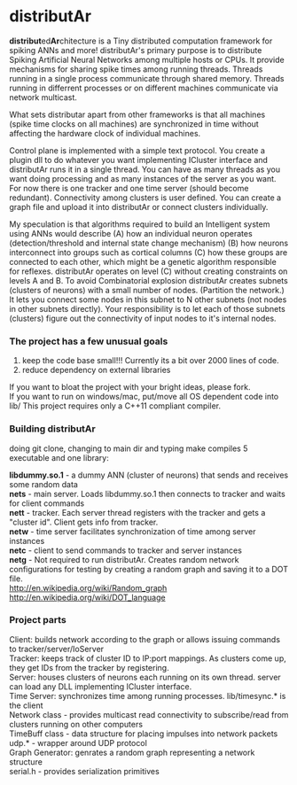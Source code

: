 # distributAr

**distribut**ed**Ar**chitecture is a Tiny distributed computation framework for spiking ANNs and more!
distributAr's primary purpose is to distribute Spiking Artificial Neural Networks among multiple hosts or CPUs.  It provide mechanisms for sharing spike times among running threads. Threads running in a single process communicate through shared memory. Threads running in differrent processes or on different machines communicate via network multicast. 

What sets distributar apart from other frameworks is that all machines (spike time clocks on all machines) are synchronized in time without affecting the hardware clock of individual machines.

Control plane is implemented with a simple text protocol.  You create a plugin dll to do whatever you want implementing ICluster interface and distributAr runs it in a single thread.  You can have as many threads as you want doing processing and as many instances of the server as you want. For now there is one tracker and one time server (should become redundant).  Connectivity among clusters is user defined. You can create a graph file and upload it into distributAr or connect clusters individually.

My speculation is that algorithms required to build an Intelligent system using ANNs would describe (A) how an individual neuron operates (detection/threshold and internal state change mechanism) (B) how neurons interconnect into groups such as cortical columns (C) how these groups are connected to each other, which might be a genetic algorithm responsible for reflexes.  distributAr operates on level (C) without creating constraints on levels A and B.  To avoid Combinatorial explosion distributAr creates subnets (clusters of neurons) with a small number of nodes. (Partition the network.)  It lets you connect some nodes in this subnet to N other subnets (not nodes in other subnets directly).  Your responsibility is to let each of those subnets (clusters) figure out the connectivity of input nodes to it's internal nodes.

### The project has a few unusual goals
1) keep the code base small!!! Currently its a bit over 2000 lines of code.
2) reduce dependency on external libraries

If you want to bloat the project with your bright ideas, please fork.  
If you want to run on windows/mac, put/move all OS dependent code into lib/ 
This project requires only a C++11 compliant compiler.

### Building distributAr

doing git clone, changing to main dir and typing make compiles 5 executable and one library:

**libdummy.so.1**  - a dummy ANN (cluster of neurons) that sends and receives some random data  
**nets** - main server.  Loads libdummy.so.1  then connects to tracker and waits for client commands  
**nett** - tracker.  Each server thread registers with the tracker and gets a "cluster id". Client gets info from tracker.  
**netw** - time server facilitates synchronization of time among server instances  
**netc** - client to send commands to tracker and server instances  
**netg** - Not required to run distributAr. Creates random network configurations for testing by creating a random graph and saving it to a DOT file.  
http://en.wikipedia.org/wiki/Random_graph  
http://en.wikipedia.org/wiki/DOT_language  

### Project parts
Client: builds network according to the graph or allows issuing commands to tracker/server/IoServer  
Tracker: keeps track of cluster ID to IP:port mappings.  As clusters come up, they get IDs from the tracker by registering.  
Server: houses clusters of neurons each running on its own thread.  server can load any DLL implementing ICluster interface.  
Time Server: synchronizes time among running processes. lib/timesync.* is the client  
Network class - provides multicast read connectivity to subscribe/read from clusters running on other computers  
TimeBuff class - data structure for placing impulses into network packets  
udp.*    - wrapper around UDP protocol  
Graph Generator: genrates a random graph representing a network structure  
serial.h - provides serialization primitives  

